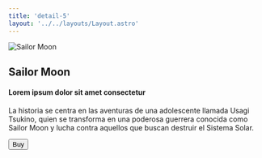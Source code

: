 ```yaml
---
title: 'detail-5'
layout: '../../layouts/Layout.astro'
---
```


<section transition:animate="slide"  class='flex gap-7 justify-center items-center flex-wrap text-white px-8% py-20'>
   <img class='rounded-xl' src="/images/SM.jpg" alt="Sailor Moon" />
   <div class='flex flex-col gap-4'>
   <h2 class='text-transparent bg-clip-text bg-gradient-to-br from-indigo-600 from-10% via-primary via-30% to-green-600 font-semibold'>Sailor Moon</h2>
   <h4>Lorem ipsum dolor sit amet consectetur</h4>
   <p class='max-w-md'>La historia se centra en las aventuras de una adolescente llamada Usagi Tsukino, quien se transforma en una poderosa guerrera conocida como Sailor Moon y lucha contra aquellos que buscan destruir el Sistema Solar.</p>
   <button class='w-20 h-7 border-gray-50 border-2 rounded-md flex justify-center items-center hover:bg-blue-900 transition'>Buy</button>
   </div>
</section>

<style>
   section{
      width:100%;
      min-height: calc(100vh - 52px)
   }
</style>
